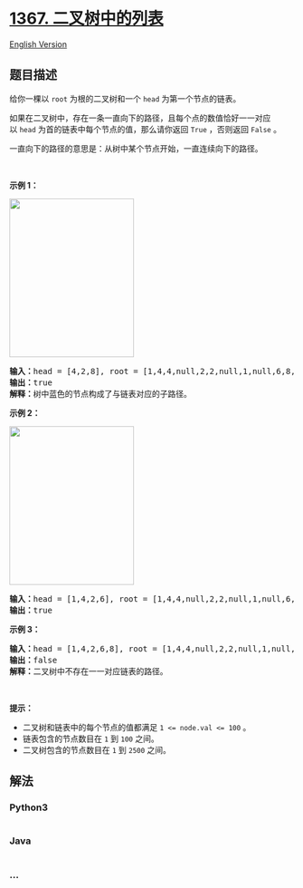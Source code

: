 # [1367. 二叉树中的列表](https://leetcode-cn.com/problems/linked-list-in-binary-tree)

[English Version](/solution/1300-1399/1367.Linked%20List%20in%20Binary%20Tree/README_EN.md)

## 题目描述
<!-- 这里写题目描述 -->
<p>给你一棵以&nbsp;<code>root</code>&nbsp;为根的二叉树和一个&nbsp;<code>head</code>&nbsp;为第一个节点的链表。</p>

<p>如果在二叉树中，存在一条一直向下的路径，且每个点的数值恰好一一对应以&nbsp;<code>head</code>&nbsp;为首的链表中每个节点的值，那么请你返回 <code>True</code> ，否则返回 <code>False</code> 。</p>

<p>一直向下的路径的意思是：从树中某个节点开始，一直连续向下的路径。</p>

<p>&nbsp;</p>

<p><strong>示例 1：</strong></p>

<p><strong><img alt="" src="https://assets.leetcode-cn.com/aliyun-lc-upload/uploads/2020/02/29/sample_1_1720.png" style="height: 280px; width: 220px;"></strong></p>

<pre><strong>输入：</strong>head = [4,2,8], root = [1,4,4,null,2,2,null,1,null,6,8,null,null,null,null,1,3]
<strong>输出：</strong>true
<strong>解释：</strong>树中蓝色的节点构成了与链表对应的子路径。
</pre>

<p><strong>示例 2：</strong></p>

<p><strong><img alt="" src="https://assets.leetcode-cn.com/aliyun-lc-upload/uploads/2020/02/29/sample_2_1720.png" style="height: 280px; width: 220px;"></strong></p>

<pre><strong>输入：</strong>head = [1,4,2,6], root = [1,4,4,null,2,2,null,1,null,6,8,null,null,null,null,1,3]
<strong>输出：</strong>true
</pre>

<p><strong>示例 3：</strong></p>

<pre><strong>输入：</strong>head = [1,4,2,6,8], root = [1,4,4,null,2,2,null,1,null,6,8,null,null,null,null,1,3]
<strong>输出：</strong>false
<strong>解释：</strong>二叉树中不存在一一对应链表的路径。
</pre>

<p>&nbsp;</p>

<p><strong>提示：</strong></p>

<ul>
	<li>二叉树和链表中的每个节点的值都满足&nbsp;<code>1 &lt;= node.val&nbsp;&lt;= 100</code>&nbsp;。</li>
	<li>链表包含的节点数目在&nbsp;<code>1</code>&nbsp;到&nbsp;<code>100</code>&nbsp;之间。</li>
	<li>二叉树包含的节点数目在&nbsp;<code>1</code>&nbsp;到&nbsp;<code>2500</code>&nbsp;之间。</li>
</ul>



## 解法
<!-- 这里可写通用的实现逻辑 -->


<!-- tabs:start -->

### **Python3**
<!-- 这里可写当前语言的特殊实现逻辑 -->

```python

```

### **Java**
<!-- 这里可写当前语言的特殊实现逻辑 -->

```java

```

### **...**
```

```

<!-- tabs:end -->